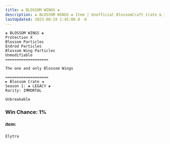 ```yaml
---
title: ❀ BLOSSOM WINGS ❀
description: ❀ BLOSSOM WINGS ❀ Item | Unofficial BlossomCraft Crate & Item Documentation
lastUpdated: 2023-08-19 1:45:00.0 -6
---
```

```
❀ BLOSSOM WINGS ❀
Protection X
Blossom Particles
Endrod Particles
Blossom Wing Particles
Unmodifiable
===================

The one and only Blossom Wings

===================
► Blossom Crate ◄
Season 1: ❀ LEGACY ❀
Rarity: IMMORTAL

Unbreakable
```
### Win Chance: 1%

##### item:
`Elytra`